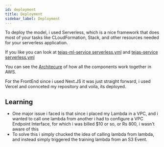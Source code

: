 ```yaml
---
id: deployment
title: Deployment
sidebar_label: Deployment
---
```


To deploy the model, i used Serverless, which is a nice framework that does most of your tasks like CLoudFormation, Stack, and other resources needed for your serverless application.

If you like you can look at [tejas-ml-service serverless.yml](https://github.com/ProjektTejas/tejas-ml-service/blob/master/serverless.yml) and [tejas-service serverless.yml](https://github.com/ProjektTejas/tejas-service/blob/master/serverless.yml)

You can see the [Architecure](architecture.md) of how all the components work together in AWS.

For the FrontEnd since i used Next.JS it was just straight forward, i used Vercel and connceted my repository and voila, its deployed.

## Learning

- One major issue i faced is that since i placed my Lambda in a VPC, and i wanted to call one lambda from another i had to configure a VPC Endpoint Interface, for which i was billed $10 or so, or Rs 800, i wasn't aware of this
- To solve this i simply chucked the idea of calling lambda from lambda, and instead simply triggered the training lambda from an S3 Event.
